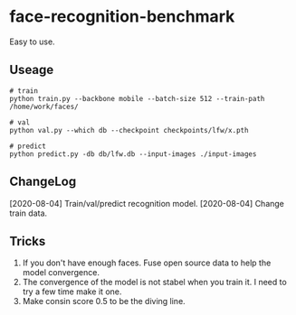 # face-recognition-benchmark
Easy to use.

## Useage
```
# train
python train.py --backbone mobile --batch-size 512 --train-path /home/work/faces/

# val
python val.py --which db --checkpoint checkpoints/lfw/x.pth

# predict
python predict.py -db db/lfw.db --input-images ./input-images
```

## ChangeLog
[2020-08-04] Train/val/predict recognition model.
[2020-08-04] Change train data.  

## Tricks
1. If you don't have enough faces. Fuse open source data to help the model convergence.
2. The convergence of the model is not stabel when you train it. I need to try a few time make it one.  
3. Make consin score 0.5 to be the diving line.